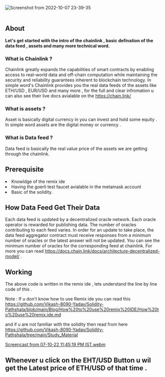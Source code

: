  ![Screenshot from 2022-10-07 23-39-35](https://user-images.githubusercontent.com/85225156/194622351-c70aa3e0-5675-45fe-aaf4-9949303f44a3.png)
 <br> <br>
## About 

**Let's get started with the intro of the chainlink , basic defination of the data feed , assets and many more technical word.**

### What is Chainlink ?

  Chainlink greatly expands the capabilities of smart contracts by enabling access to real-world data and off-chain computation while maintaining the security and reliability guarantees inherent to blockchain technology.  In simple word's Chainlink provides you the real data feeds of the assets like ETH/USD , EUR/USD  and many more  , for the full and clear infromation u can also see their  live docs avialable on the https://chain.link/ 


### What is  assets ?

Asset is basically digital currency in you can invest  and hold some equity . In simple word assets are the digital money or currency .

### What is Data feed ?

Data feed is basically the real value price of the assets we are getting through the chainlink.

## Prerequisite

<li>Knowldge of the remix ide</li>
<li>Having the goerli test faucet avialable in the metamask account  <li>
Basic of the solidity.

## How Data Feed Get Their Data
Each data feed is updated by a decentralized oracle network. Each oracle operator is rewarded for publishing data. The number of oracles contributing to each feed varies. In order for an update to take place, the data feed aggregator contract must receive responses from a minimum number of oracles or the latest answer will not be updated. You can see the minimum number of oracles for the corresponding feed at chainlink.
For more you can read  https://docs.chain.link/docs/architecture-decentralized-model/    .




## Working

The above code is written in the remix ide , lets understand the line by line code of this .

Note : If u don't know how to use Remix ide  you can read this https://github.com/Vikash-8090-Yadav/Solidity-Pathshala/blob/main/Blog/How%20to%20use%20remix%20IDE/How%20to%20use%20remix.ide.md

and if u are not familiar with the solidity then read from here https://github.com/Vikash-8090-Yadav/Solidity-Pathshala/tree/main/Study_Material

[Screencast from 07-10-22 11:45:19 PM IST.webm](https://user-images.githubusercontent.com/105157723/194623514-940c949b-6900-4edf-a6ed-0c5bae5afcf7.webm)

## Whenever u click on the EHT/USD Button u wil get the Latest price of ETH/USD of that time . 



